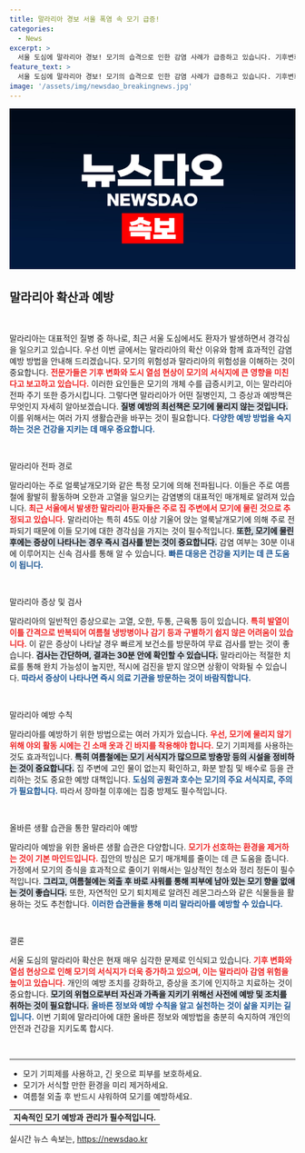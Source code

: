 ```yaml
---
title: 말라리아 경보 서울 폭염 속 모기 급증!
categories:
  - News
excerpt: >
  서울 도심에 말라리아 경보! 모기의 습격으로 인한 감염 사례가 급증하고 있습니다. 기후변화와 도시 열섬 현상이 원인으로 지목되며, 증상과 예방책도 알아보세요. 클릭하여 자세히 확인하세요!
feature_text: >
  서울 도심에 말라리아 경보! 모기의 습격으로 인한 감염 사례가 급증하고 있습니다. 기후변화와 도시 열섬 현상이 원인으로 지목되며, 증상과 예방책도 알아보세요. 클릭하여 자세히 확인하세요!
image: '/assets/img/newsdao_breakingnews.jpg'
---
```


<p><img src="/assets/img/newsdao_breakingnews.jpg" alt="koreaapp 속보" /></p>

<h2 data-ke-size="size26">말라리아 확산과 예방</h2>

<p data-ke-size="size16">&nbsp;</p>

<p>말라리아는 대표적인 질병 중 하나로, 최근 서울 도심에서도 환자가 발생하면서 경각심을 일으키고 있습니다. 우선 이번 글에서는 말라리아의 확산 이유와 함께 효과적인 감염 예방 방법을 안내해 드리겠습니다. 모기의 위험성과 말라리아의 위험성을 이해하는 것이 중요합니다. <b><span style="color: #ee2323;">전문가들은 기후 변화와 도시 열섬 현상이 모기의 서식지에 큰 영향을 미친다고 보고하고 있습니다.</span></b> 이러한 요인들은 모기의 개체 수를 급증시키고, 이는 말라리아 전파 주기 또한 증가시킵니다. 그렇다면 말라리아가 어떤 질병인지, 그 증상과 예방책은 무엇인지 자세히 알아보겠습니다. <b><span style="background-color: #21538527;">질병 예방의 최선책은 모기에 물리지 않는 것입니다.</span></b> 이를 위해서는 여러 가지 생활습관을 바꾸는 것이 필요합니다. <b><span style="color: #1a5490;">다양한 예방 방법을 숙지하는 것은 건강을 지키는 데 매우 중요합니다.</span></b></p>

<p data-ke-size="size16">&nbsp;</p>

<p>말라리아 전파 경로</p>

<p>말라리아는 주로 얼룩날개모기와 같은 특정 모기에 의해 전파됩니다. 이들은 주로 여름철에 활발히 활동하며 오한과 고열을 일으키는 감염병의 대표적인 매개체로 알려져 있습니다. <b><span style="color: #ee2323;">최근 서울에서 발생한 말라리아 환자들은 주로 집 주변에서 모기에 물린 것으로 추정되고 있습니다.</span></b> 말라리아는 특히 45도 이상 기울어 앉는 얼룩날개모기에 의해 주로 전파되기 때문에 이들 모기에 대한 경각심을 가지는 것이 필수적입니다. <b><span style="background-color: #21538527;">또한, 모기에 물린 후에는 증상이 나타나는 경우 즉시 검사를 받는 것이 중요합니다.</span></b> 감염 여부는 30분 이내에 이루어지는 신속 검사를 통해 알 수 있습니다. <b><span style="color: #1a5490;">빠른 대응은 건강을 지키는 데 큰 도움이 됩니다.</span></b></p>

<p data-ke-size="size16">&nbsp;</p>

<p>말라리아 증상 및 검사</p>

<p>말라리아의 일반적인 증상으로는 고열, 오한, 두통, 근육통 등이 있습니다. <b><span style="color: #ee2323;">특히 발열이 이틀 간격으로 반복되어 여름철 냉방병이나 감기 등과 구별하기 쉽지 않은 어려움이 있습니다.</span></b> 이 같은 증상이 나타날 경우 빠르게 보건소를 방문하여 무료 검사를 받는 것이 좋습니다. <b><span style="background-color: #21538527;">검사는 간단하며, 결과는 30분 안에 확인할 수 있습니다.</span></b> 말라리아는 적절한 치료를 통해 완치 가능성이 높지만, 적시에 검진을 받지 않으면 상황이 악화될 수 있습니다. <b><span style="color: #1a5490;">따라서 증상이 나타나면 즉시 의료 기관을 방문하는 것이 바람직합니다.</span></b></p>

<p data-ke-size="size16">&nbsp;</p>

<p>말라리아 예방 수칙</p>

<p>말라리아를 예방하기 위한 방법으로는 여러 가지가 있습니다. <b><span style="color: #ee2323;">우선, 모기에 물리지 않기 위해 야외 활동 시에는 긴 소매 옷과 긴 바지를 착용해야 합니다.</span></b> 모기 기피제를 사용하는 것도 효과적입니다. <b><span style="background-color: #21538527;">특히 여름철에는 모기 서식지가 많으므로 방충망 등의 시설을 정비하는 것이 중요합니다.</span></b> 집 주변에 고인 물이 없는지 확인하고, 화분 받침 및 배수로 등을 관리하는 것도 중요한 예방 대책입니다. <b><span style="color: #1a5490;">도심의 공원과 호수는 모기의 주요 서식지로, 주의가 필요합니다.</span></b> 따라서 장마철 이후에는 집중 방제도 필수적입니다.</p>

<p data-ke-size="size16">&nbsp;</p>

<p>올바른 생활 습관을 통한 말라리아 예방</p>

<p>말라리아 예방을 위한 올바른 생활 습관은 다양합니다. <b><span style="color: #ee2323;">모기가 선호하는 환경을 제거하는 것이 기본 마인드입니다.</span></b> 집안의 방심은 모기 매개체를 줄이는 데 큰 도움을 줍니다. 가정에서 모기의 증식을 효과적으로 줄이기 위해서는 일상적인 청소와 정리 정돈이 필수적입니다. <b><span style="background-color: #21538527;">그리고, 여름철에는 외출 후 바로 샤워를 통해 피부에 남아 있는 모기 향을 없애는 것이 좋습니다.</span></b> 또한, 자연적인 모기 퇴치제로 알려진 레몬그라스와 같은 식물들을 활용하는 것도 추천합니다. <b><span style="color: #1a5490;">이러한 습관들을 통해 미리 말라리아를 예방할 수 있습니다.</span></b></p>

<p data-ke-size="size16">&nbsp;</p>

<p>결론</p>

<p>서울 도심의 말라리아 확산은 현재 매우 심각한 문제로 인식되고 있습니다. <b><span style="color: #ee2323;">기후 변화와 열섬 현상으로 인해 모기의 서식지가 더욱 증가하고 있으며, 이는 말라리아 감염 위험을 높이고 있습니다.</span></b> 개인의 예방 조치를 강화하고, 증상을 조기에 인지하고 치료하는 것이 중요합니다. <b><span style="background-color: #21538527;">모기의 위협으로부터 자신과 가족을 지키기 위해선 사전에 예방 및 조치를 취하는 것이 필요합니다.</span></b> <b><span style="color: #1a5490;">올바른 정보와 예방 수칙을 알고 실천하는 것이 삶을 지키는 길입니다.</span></b> 이번 기회에 말라리아에 대한 올바른 정보와 예방법을 충분히 숙지하여 개인의 안전과 건강을 지키도록 합시다. </p>

<p data-ke-size="size16">&nbsp;</p>

<hr>

<ul>
  <li>모기 기피제를 사용하고, 긴 옷으로 피부를 보호하세요.</li>
  <li>모기가 서식할 만한 환경을 미리 제거하세요.</li>
  <li>여름철 외출 후 반드시 샤워하여 모기를 예방하세요.</li>
</ul>

<table style="width: 100%; border-collapse: collapse;">
  <tr>
    <td style="text-align: center; height: 17px;"><b>지속적인 모기 예방과 관리가 필수적입니다.</b></td>
  </tr>
</table>
실시간 뉴스 속보는, <a href="https://newsdao.kr" rel="dofollow">https://newsdao.kr</a>


